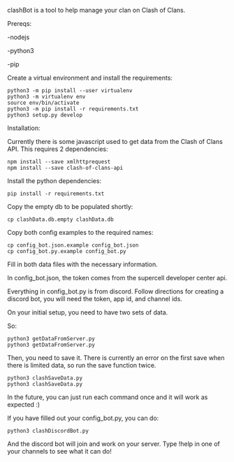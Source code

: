 clashBot is a tool to help manage your clan on Clash of Clans.

Prereqs:

-nodejs

-python3

-pip

Create a virtual environment and install the requirements:

```
python3 -m pip install --user virtualenv
python3 -m virtualenv env
source env/bin/activate
python3 -m pip install -r requirements.txt
python3 setup.py develop
`````

Installation:

Currently there is some javascript used to get data from the Clash of Clans API. This requires 2 dependencies:

```
npm install --save xmlhttprequest
npm install --save clash-of-clans-api
```

Install the python dependencies:

```
pip install -r requirements.txt
```

Copy the empty db to be populated shortly:

```
cp clashData.db.empty clashData.db
```

Copy both config examples to the required names:

```
cp config_bot.json.example config_bot.json
cp config_bot.py.example config_bot.py
```

Fill in both data files with the necessary information.

In config_bot.json, the token comes from the supercell developer center api.

Everything in config_bot.py is from discord. Follow directions for creating a discord bot, you will need the token, app id, and channel ids.

On your initial setup, you need to have two sets of data.

So:

```
python3 getDataFromServer.py
python3 getDataFromServer.py
```

Then, you need to save it. There is currently an error on the first save when there is limited data, so run the save function twice.

```
python3 clashSaveData.py
python3 clashSaveData.py
```

In the future, you can just run each command once and it will work as expected :)

If you have filled out your config_bot.py, you can do:

```
python3 clashDiscordBot.py
```

And the discord bot will join and work on your server. Type !help in one of your channels to see what it can do!
